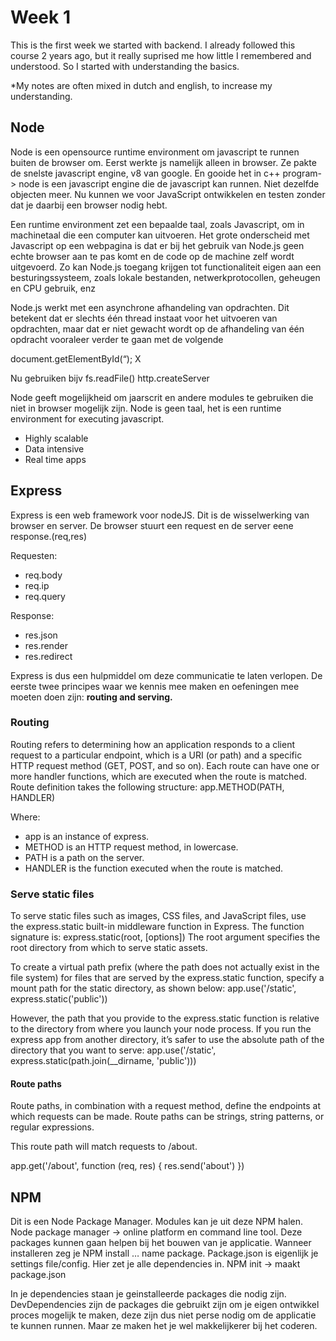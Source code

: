 # Week 1
This is the first week we started with backend. I already followed this course 2 years ago, but it really suprised me how little I remembered and understood. So I started with understanding the basics.

*My notes are often mixed in dutch and english, to increase my understanding.

## Node
Node is een opensource runtime environment om javascript te runnen buiten de browser om. Eerst werkte js namelijk alleen in browser.
Ze pakte de snelste javascript engine, v8 van google.
En gooide het in c++ program-> node is een javascript engine die de javascript kan runnen. Niet dezelfde objecten meer.
Nu kunnen we voor JavaScript ontwikkelen en testen zonder dat je daarbij een browser nodig hebt. 

Een runtime environment zet een bepaalde taal, zoals Javascript, om in machinetaal die een computer kan uitvoeren. Het grote onderscheid met Javascript op een webpagina is dat er bij het gebruik van Node.js geen echte browser aan te pas komt en de code op de machine zelf wordt uitgevoerd. Zo kan Node.js toegang krijgen tot functionaliteit eigen aan een besturingssysteem, zoals lokale bestanden, netwerkprotocollen, geheugen en CPU gebruik, enz

Node.js werkt met een asynchrone afhandeling van opdrachten. Dit betekent dat er slechts één thread instaat voor het uitvoeren van opdrachten, maar dat er niet gewacht wordt op de afhandeling van één opdracht vooraleer verder te gaan met de volgende


document.getElementById(“); X

Nu gebruiken bijv
 fs.readFile()
http.createServer

Node geeft mogelijkheid om jaarscrit en andere modules te gebruiken die niet in browser mogelijk zijn. 
Node is geen taal, het is een runtime environment for executing javascript.

- Highly scalable
- Data intensive
- Real time apps

## Express
Express is een web framework voor nodeJS. Dit is de wisselwerking van browser en server. De browser stuurt een request en de server eene response.(req,res)

Requesten:
- req.body
- req.ip
- req.query

Response:
- res.json
- res.render
- res.redirect

Express is dus een hulpmiddel om deze communicatie te laten verlopen.
De eerste twee principes waar we kennis mee maken en oefeningen mee moeten doen zijn: **routing and serving.**

### Routing

Routing refers to determining how an application responds to a client request to a particular endpoint, which is a URI (or path) and a specific HTTP request method (GET, POST, and so on).
Each route can have one or more handler functions, which are executed when the route is matched.
Route definition takes the following structure:
app.METHOD(PATH, HANDLER)

Where:
* app is an instance of express.
* METHOD is an HTTP request method, in lowercase.
* PATH is a path on the server.
* HANDLER is the function executed when the route is matched.

### Serve static files

To serve static files such as images, CSS files, and JavaScript files, use the express.static built-in middleware function in Express.
The function signature is:
express.static(root, [options])
The root argument specifies the root directory from which to serve static assets.

To create a virtual path prefix (where the path does not actually exist in the file system) for files that are served by the express.static function, specify a mount path for the static directory, as shown below:
app.use('/static', express.static('public'))

However, the path that you provide to the express.static function is relative to the directory from where you launch your node process. If you run the express app from another directory, it’s safer to use the absolute path of the directory that you want to serve:
app.use('/static', express.static(path.join(__dirname, 'public')))

#### Route paths
Route paths, in combination with a request method, define the endpoints at which requests can be made. Route paths can be strings, string patterns, or regular expressions.

This route path will match requests to /about.

app.get('/about', function (req, res) {
  res.send('about')
})



## NPM
Dit is een Node Package Manager. Modules kan je uit deze NPM halen. 
Node package manager -> online platform en command line tool.
Deze packages kunnen gaan helpen bij het bouwen van je applicatie. 
Wanneer installeren zeg je NPM install … name package. Package.json is eigenlijk je settings file/config. Hier zet je alle dependencies in. NPM init -> maakt package.json 

In je dependencies staan je geinstalleerde packages die nodig zijn. 
DevDependencies zijn de packages die gebruikt zijn om je eigen ontwikkel proces mogelijk te maken, deze zijn dus niet perse nodig om de applicatie te kunnen runnen. Maar ze maken het je wel makkelijkerer bij het coderen.


